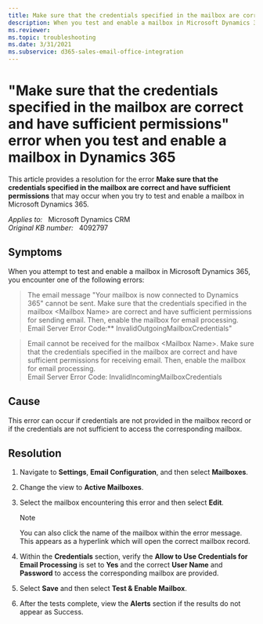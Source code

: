 ```yaml
---
title: Make sure that the credentials specified in the mailbox are correct error when you test and enable a mailbox
description: When you test and enable a mailbox in Microsoft Dynamics 365, you may receive an error that states make sure that the credentials specified in the mailbox are correct and have sufficient permissions. Provides a resolution.
ms.reviewer: 
ms.topic: troubleshooting
ms.date: 3/31/2021
ms.subservice: d365-sales-email-office-integration
---
```

# "Make sure that the credentials specified in the mailbox are correct and have sufficient permissions" error when you test and enable a mailbox in Dynamics 365

This article provides a resolution for the error **Make sure that the credentials specified in the mailbox are correct and have sufficient permissions** that may occur when you try to test and enable a mailbox in Microsoft Dynamics 365.

_Applies to:_ &nbsp; Microsoft Dynamics CRM  
_Original KB number:_ &nbsp; 4092797

## Symptoms

When you attempt to test and enable a mailbox in Microsoft Dynamics 365, you encounter one of the following errors:

> The email message "Your mailbox is now connected to Dynamics 365" cannot be sent. Make sure that the credentials specified in the mailbox \<Mailbox Name> are correct and have sufficient permissions for sending email. Then, enable the mailbox for email processing.  
Email Server Error Code:**  InvalidOutgoingMailboxCredentials"

> Email cannot be received for the mailbox \<Mailbox Name>. Make sure that the credentials specified in the mailbox are correct and have sufficient permissions for receiving email. Then, enable the mailbox for email processing.  
Email Server Error Code:  InvalidIncomingMailboxCredentials

## Cause

This error can occur if credentials are not provided in the mailbox record or if the credentials are not sufficient to access the corresponding mailbox.

## Resolution

1. Navigate to **Settings**, **Email Configuration**, and then select **Mailboxes**.
2. Change the view to **Active Mailboxes**.
3. Select the mailbox encountering this error and then select **Edit**.

    > [!NOTE]
    > You can also click the name of the mailbox within the error message. This appears as a hyperlink which will open the correct mailbox record.

4. Within the **Credentials** section, verify the **Allow to Use Credentials for Email Processing** is set to **Yes** and the correct **User Name** and **Password** to access the corresponding mailbox are provided.

5. Select **Save** and then select **Test & Enable Mailbox**.
6. After the tests complete, view the **Alerts** section if the results do not appear as Success.
